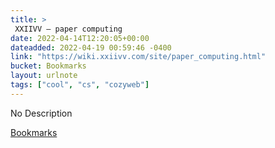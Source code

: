 ```yaml
---
title: > 
 XXIIVV — paper computing
date: 2022-04-14T12:20:05+00:00
dateadded: 2022-04-19 00:59:46 -0400
link: "https://wiki.xxiivv.com/site/paper_computing.html"
bucket: Bookmarks
layout: urlnote
tags: ["cool", "cs", "cozyweb"]
--- 
```

No Description
 <!-- end excerpt --> 
<div class='bucket'><a class='internal-link' href='/buckets/bookmarks'>Bookmarks</a></div> 
